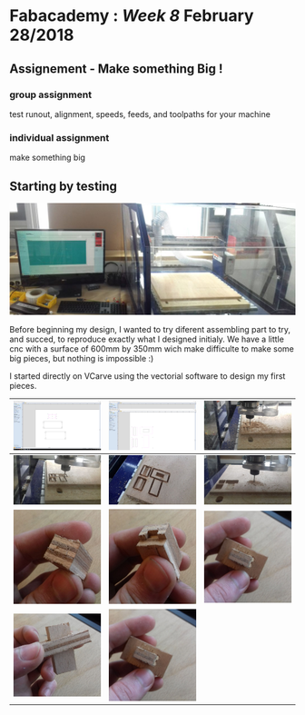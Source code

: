 # Fabacademy : *Week 8* **February 28/2018**

## Assignement - Make something Big !

### group assignment
  test runout, alignment, speeds, feeds, and toolpaths for your machine
### individual assignment
  make something big

## Starting by testing

![workStation](assets\img\week8\cnc00.jpg)

Before beginning my design, I wanted to try diferent assembling part to try, and succed, to reproduce exactly what I designed initialy. We have a little cnc with a surface of 600mm by 350mm wich make difficulte to make some big pieces, but nothing is impossible :)

I started directly on VCarve using the vectorial software to design my first pieces.

| ![big00](assets\img\week8\big00.png) | ![big00](assets\img\week8\big01.png) | ![big00](assets\img\week8\big02.jpg) |
| --- | --- | --- |
| ![big00](assets\img\week8\big03.jpg) | ![big00](assets\img\week8\big04.jpg) | ![big00](assets\img\week8\big05.jpg) |
| ![big00](assets\img\week8\big08.jpg) | ![big00](assets\img\week8\big09.jpg) | ![big00](assets\img\week8\big10.jpg) |
| ![big00](assets\img\week8\big11.jpg) | ![big12](assets\img\week8\big10.jpg)|
